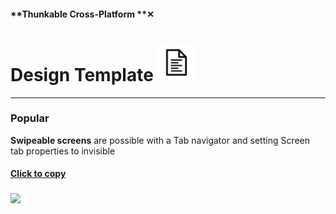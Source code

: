 #### **Thunkable Cross-Platform **✕

# Design Template ![](/assets/template-icon.png)

---

### Popular

**Swipeable screens** are possible with a Tab navigator and setting Screen tab properties to invisible

#### [**Click to copy**](https://goo.gl/jPQbfK)

### ![](/assets/design-✕-swipeable-screens.gif)




